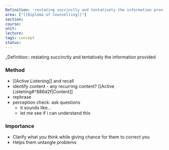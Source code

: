 ```yaml
---
Definition: 'restating succinctly and tentatively the information provided'
area: ["[[Diploma of Counselling]]"]
section: 
course: 
unit: 
lecture: 
tags: concept
status:
---
```


\_Definition::  restating succinctly and tentatively the information provided
### Method
- [[Active Listening]] and recall
- identify content - any recurring content? [[Active Listening#^886d2f|Content]]
- rephrase
- perception check: ask questions
	- it sounds like...
	- let me see if i can understand this

### Importance
- Clarify what you think while giving chance for them to correct you
- Helps them untangle problems